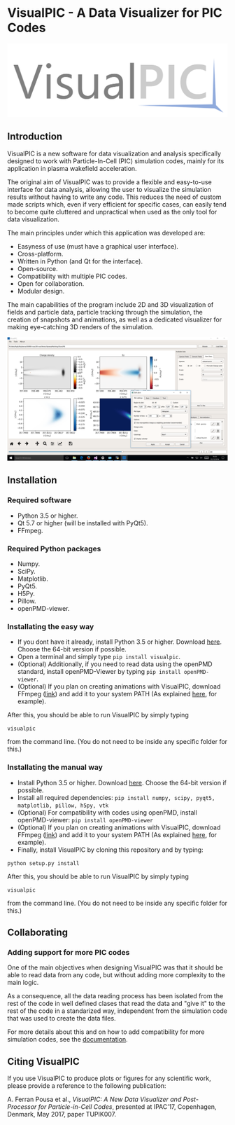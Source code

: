 # VisualPIC - A Data Visualizer for PIC Codes

![VisualPIC logo](Logo/logo_horiz_transp.png)

## Introduction

VisualPIC is a new software for data visualization and analysis specifically designed to work with Particle-In-Cell (PIC) simulation codes, mainly for its application in plasma wakefield acceleration.

The original aim of VisualPIC was to provide a flexible and easy-to-use interface for data analysis, allowing the user to visualize the simulation results without having to write any code. This reduces the need of custom made scripts which, even if very efficient for specific cases, can easily tend to become quite cluttered and unpractical when used as the only tool for data visualization.

The main principles under which this application was developed are:

* Easyness of use (must have a graphical user interface).
* Cross-platform.
* Written in Python (and Qt for the interface).
* Open-source.
* Compatibility with multiple PIC codes.
* Open for collaboration.
* Modular design.

The main capabilities of the program include 2D and 3D visualization of fields and particle data, particle tracking through the simulation, the creation of snapshots and animations, as well as a dedicated visualizer for making eye-catching 3D renders of the simulation.

![VisualPIC Screnshot](Logo/VisualPIC.PNG)

## Installation
### Required software
* Python 3.5 or higher.
* Qt 5.7 or higher (will be installed with PyQt5).
* FFmpeg.

### Required Python packages
* Numpy.
* SciPy.
* Matplotlib.
* PyQt5.
* H5Py.
* Pillow.
* openPMD-viewer.

### Installating the easy way
* If you dont have it already, install Python 3.5 or higher. Download [here](https://www.python.org/downloads/release/python-352/). Choose the 64-bit version if possible.
* Open a terminal and simply type `pip install visualpic`.
* (Optional) Additionally, if you need to read data using the openPMD standard, install openPMD-Viewer by typing `pip install openPMD-viewer`.
* (Optional) If you plan on creating animations with VisualPIC, download FFmpeg ([link](https://ffmpeg.zeranoe.com/builds/)) and add it to your system PATH (As explained [here](http://www.wikihow.com/Install-FFmpeg-on-Windows), for example).

After this, you should be able to run VisualPIC by simply typing
```
visualpic
```
from the command line. (You do not need to be inside any specific folder for this.)

### Installating the manual way
* Install Python 3.5 or higher. Download [here](https://www.python.org/downloads/release/python-352/). Choose the 64-bit version if possible.
* Install all required dependencies: `pip install numpy, scipy, pyqt5, matplotlib, pillow, h5py, vtk`
* (Optional) For compatibility with codes using openPMD, install openPMD-viewer: `pip install openPMD-viewer`
* (Optional) If you plan on creating animations with VisualPIC, download FFmpeg ([link](https://ffmpeg.zeranoe.com/builds/)) and add it to your system PATH (As explained [here](http://www.wikihow.com/Install-FFmpeg-on-Windows), for example).
* Finally, install VisualPIC by cloning this repository and by typing:
```
python setup.py install
```

After this, you should be able to run VisualPIC by simply typing
```
visualpic
```
from the command line. (You do not need to be inside any specific folder for this.)


## Collaborating

### Adding support for more PIC codes

One of the main objectives when designing VisualPIC was that it should be able to read data from any code, but without adding more complexity to the main logic.

As a consequence, all the data reading process has been isolated from the rest of the code in well defined clases that read the data and "give it" to the rest of the code in a standarized way, independent from the simulation code that was used to create the data files.

For more details about this and on how to add compatibility for more simulation codes, see the [documentation](/Documentation/AddSupportForAnotherCode.md).

## Citing VisualPIC
If you use VisualPIC to produce plots or figures for any scientific work, please provide a reference to the following publication:

A. Ferran Pousa et al., *VisualPIC: A New Data Visualizer and Post-Processor for Particle-in-Cell Codes*, presented at IPAC’17, Copenhagen, Denmark, May 2017, paper TUPIK007.
